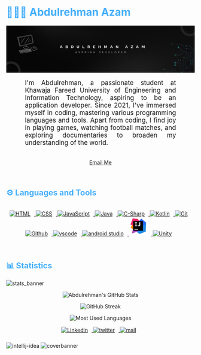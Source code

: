 <h1 style="color: #44AEFB;"> 👨🏻‍💻 Abdulrehman Azam </h1>

![github_cover_banner](coverbanner.gif)

<p align:"center" style="text-align: justify; margin: 0 50px; font-size: 17px;" >
    I'm Abdulrehman, a passionate student at Khawaja Fareed University of Engineering and Information Technology, aspiring to be an application developer. Since 2021, I've immersed myself in coding, mastering various programming languages and tools. Apart from coding, I find joy in playing games, watching football matches, and exploring documentaries to broaden my understanding of the world. 
<br>
<br>
<div align="center">

[Email Me](mailto:abdulrehmana28@skiff.com)
</div>
</p>    
<br>
<!-- Languages and Tools -->

<h2 style="color: #44AEFB">⚙️ Languages and Tools</h2>
<div align="center" style="display:block;">
    
</div>
<br>   

<div align="center">
    <a href="https://developer.mozilla.org/en-US/docs/Web/HTML" target="_blank" rel="noreferrer">
      <img  alt="HTML" height="50px" style="padding-right:10px;" src="https://cdn.jsdelivr.net/gh/devicons/devicon/icons/html5/html5-original.svg"/>
  </a>
  <a href="https://developer.mozilla.org/en-US/docs/Web/CSS" target="_blank" rel="noreferrer">
      <img  alt="CSS" height="50px" style="padding-right:10px;" src="https://cdn.jsdelivr.net/gh/devicons/devicon/icons/css3/css3-original.svg"/>
  </a>
  <a href="https://developer.mozilla.org/en-US/docs/Web/JavaScript" target="_blank" rel="noreferrer">
      <img  alt="JavaScript" height="50px" style="padding-right:10px;" src="https://cdn.jsdelivr.net/gh/devicons/devicon/icons/javascript/javascript-plain.svg"/>
  </a>
  <a href="https://www.java.com/en/" target="_blank" rel="noreferrer">
      <img  alt="Java" height="50px" style="padding-right:10px;" src="https://cdn.jsdelivr.net/gh/devicons/devicon/icons/java/java-original.svg"/>
  </a>
  <a href="https://learn.microsoft.com/en-us/dotnet/csharp/" target="_blank" rel="noreferrer">
      <img  alt="C-Sharp" height="50px" style="padding-right:10px;" src="https://cdn.jsdelivr.net/gh/devicons/devicon/icons/csharp/csharp-original.svg"/>
  </a>
  <a href="https://kotlinlang.org/" target="_blank" rel="noreferrer">
      <img  alt="Kotlin" height="50px" style="padding-right:10px;" src="https://cdn.jsdelivr.net/gh/devicons/devicon/icons/kotlin/kotlin-original.svg"/>
  </a>

  <a href="https://git-scm.com/" target="_blank" rel="noreferrer">
      <img  alt="Git" height="50px" style="padding-right:10px;" src="https://cdn.jsdelivr.net/gh/devicons/devicon/icons/git/git-original.svg"/>
  </a>
  <a href="https://www.github.com/" target="_blank" rel="noreferrer">
      <img  alt="Github" height="50px" style="padding-right:10px;" src="https://cdn.jsdelivr.net/gh/devicons/devicon/icons/github/github-original-wordmark.svg"/>
  </a>
  <a href="https://code.visualstudio.com/" target="_blank" rel="noreferrer">
      <img  alt="vscode" height="50px" style="padding-right:10px;"src="https://cdn.jsdelivr.net/gh/devicons/devicon/icons/vscode/vscode-original.svg"/>
  </a>
  <a href="https://developer.android.com/studio" target="_blank" rel="noreferrer">
      <img  alt="android studio" height="50px" style="padding-right:10px;"src="https://cdn.jsdelivr.net/gh/devicons/devicon/icons/androidstudio/androidstudio-original.svg"/>
  </a>
  <a href="https://www.figma.com/" target="_blank" rel="noreferrer">
      <img  alt="intellij-idea" height="50px" style="padding-right:10px;" src="intellij-idea.png"/> 
  </a>
  <a href="https://unity.com//" target="_blank" rel="noreferrer">
      <img  alt="Unity" height="50px" style="padding-right:10px;" src="https://cdn.jsdelivr.net/gh/devicons/devicon/icons/unity/unity-original.svg"/> 
  </a>
</div>
<br>
<br>

<!-- Statistics -->

<h2 style="color: #44AEFB">📊 Statistics</h2>

![stats_banner](https://user-images.githubusercontent.com/78341798/194534778-d662496c-ae00-4e8d-ae9b-b90912054e7f.gif)

<!-- Begin Stats Cards -->
<!-- Resources:  -->
<!-- Github & Languages Stats: https://github.com/anuraghazra/github-readme-stats --> 
<!-- Streak Stats: https://github.com/denvercoder1/github-readme-streak-stats -->

<div class="stats" align="center">

![Abdulrehman's GitHub Stats](https://github-readme-stats.vercel.app/api?username=abdulrehmana28&hide=stars&count_private=true&show_icons=true&theme=algolia&border_radius=20)

![GitHub Streak](https://streak-stats.demolab.com?user=abdulrehmana28&count_private=true&theme=algolia&border_radius=20)

<!-- ![Most Used Languages](https://github-readme-stats.vercel.app/api/top-langs/?username=abdulrehmana28&show_icons=true&theme=algolia&border_radius=20) -->
    
<!-- compact programming languages layout -->
![Most Used Languages](https://github-readme-stats.vercel.app/api/top-langs/?username=abdulrehmana28&layout=compact&show_icons=true&theme=algolia&border_radius=20)
</div>
<!--  End Stats Cards -->


<!-- Begin Footer -->

<div class="footer" align="center" style="margin:15px;">
    <a href="https://www.linkedin.com/in/abdulrehmana28" target="_blank">
        <img  style="margin:0 10px 10px 0;" src="https://cdn.jsdelivr.net/gh/devicons/devicon/icons/linkedin/linkedin-original.svg" alt="Linkedin" width="40px"/>
    </a>
    <a href="https://twitter.com/AbdulrehmanA28/" target="_blank">
        <img style="margin:0 10px 10px 0;" src="https://cdn.jsdelivr.net/gh/devicons/devicon/icons/twitter/twitter-original.svg" alt="twitter" width="40px"/>
    </a>
    <a href="mailto:abdulrehmana28@skiff.com" target="_blank">
        <img style="margin:0 10px 10px 0;" src="https://user-images.githubusercontent.com/78341798/194531383-ddb2b774-5bb9-491c-b601-4a4a7d9792fb.svg" alt="mail" width="40px"/>
    </a>
</div>
<!-- End Footer -->

![intellij-idea](https://github.com/abdulrehmana28/abdulrehmana28/assets/101495376/52329e07-66e8-4e9e-90db-4744d5a71cf0)
![coverbanner](https://github.com/abdulrehmana28/abdulrehmana28/assets/101495376/f07da16c-b688-48f6-b13a-54230100cc35)
